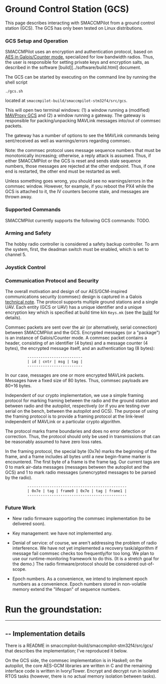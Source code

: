 # Ground Control Station (GCS)

This page describes interacting with SMACCMPilot from a ground control station
(GCS).  The GCS has only been tested on Linux distributions.

### GCS Setup and Operation

SMACCMPilot uses an encryption and authentication protocol, based on
[AES in Galois/Counter mode.][aesgcm-wiki] specialized for low bandwidth radios.
Thus, the user is responsible for setting private keys and encryption salts, as
described in the software [build][../software/build.html] document.

The GCS can be started by executing on the command line by running the shell
script

```
./gcs.sh
```

located at `smaccmpilot-build/smaccmpilot-stm32f4/src/gcs`.

This will open two terminal windows: (1) a window running a (modified)
[MAVProxy GCS](http://qgroundcontrol.org/mavlink/mavproxy_startpage) and (2) a
window running a gateway.  The gateway is responsible for packing/unpacking
MAVLink messages into/out of commsec packets.

The gateway has a number of options to see the MAVLink commands being
sent/received as well as warnings/errors regarding commsec. 

Note: the commsec protocol uses message sequence numbers that must be
monotonically increasing; otherwise, a reply attack is assumed.  Thus, if either
SMACCMPilot or the GCS is reset and sends stale sequence numbers, those messages
are rejected at the other endpoint.  Thus, if one end is restarted, the other
end must be restarted as well.

Unless something goes wrong, you should see no warnings/errors in the commsec
window.  However, for example, if you reboot the PX4 while the GCS is attached
to it, the IV counters become stale, and messages are thrown away.



[aesgcm-wiki]: [http://en.wikipedia.org/wiki/Galois/Counter_Mode]
[build]: [../software/build.html]

### Supported Commands

SMACCMPilot currently supports the following GCS commands: TODO.


### Arming and Safety

The hobby radio controller is considered a safety backup controller.  To arm the
system, first, the deadman switch must be enabled, which is set to channel 5.




### Joystick Control


### Communication Protocol and Security

The overall motivation and design of our AES/GCM-inspired communications
security (commsec) design is captured in a Galois [technical note][aes-gcm].
The protocol supports multiple ground stations and a single UAV.  Each entity
(GCS or UAV) has a unique identifier and a unique encryption key which is
specified at build time kin `Keys.mk` (see the [build](../software/build.html)
for details).

Commsec packets are sent over the air (or alternatively, serial connection)
between SMACCMPilot and the GCS.  Encrypted messages (or a "package") is an
instance of Galois/Counter mode.  A commsec packet contains a header, consisting
of an identifier (4 bytes) and a message counter (4 bytes), the encrypted
message itself, and an authentication tag (8 bytes):

              -------------------------
              | id | cntr | msg | tag |
              -------------------------

In our case, messages are one or more encrypted MAVLink packets.  Messages have
a fixed size of 80 bytes.  Thus, commsec payloads are 80+16 bytes.

Independent of our crypto implementation, we use a simple framing protocol for
marking framing between the radio and the ground station and between radio and
the autopilot, respectively (or if you are testing over serial on the bench,
between the autopilot and GCS).  The purpose of using the framing protocol is to
provide a framing protocol at the link-level independent of MAVLink or a
particular crypto algorithm.

The protocol marks frame boundaries and does no error detection or correction.
Thus, the protocol should only be used in transmissions that can be reasonably
assumed to have zero loss rates.

In the framing protocol, the special byte (0x7e) marks the beginning of the
frame, and a frame includes all bytes until a new begin-frame marker is
encountered.  The first byte of a frame is the frame tag.  Our current tags are
0 to mark air-data messages (messages between the autopilot and the GCS) and 1
to mark radio messages (unencrypted messages to be parsed by the radio).

              ---------------------------------------------
              | 0x7e | tag | frame0 | 0x7e | tag | frame1 |
              ---------------------------------------------

[aes-gcm]: ../artifacts/Galois-commsec.pdf


### Future Work

* New radio firmware supporting the commsec implementation (to be delivered
  soon).

* Key management: we have not implemented any.

* Denial of service: of course, we aren't addressing the problem of radio
  interference.  We have not yet implemented a recovery task/algorithm if
  message fail commsec checks too frequently/for too long.  We plan to use our
  runtime-monitoring framework to do this.  (It is a stretch goal for the demo.)
  The radio firmware/protocol should be considered out-of-scope.

* Epoch numbers.  As a convenience, we intend to implement epoch numbers as a
  convenience.  Epoch numbers stored in non-volatile memory extend the
  "lifespan" of sequence numbers.


# Run the groundstation:
-------------------------
-- Implementation details
-------------------------

There is a README in smaccmpilot-build/smaccmpilot-stm32f4/src/gcs/ that
describes the implementation; I've reproduced it below.

On the GCS side, the commsec implementation is in Haskell; on the autopilot, the
core AES-GCM libraries are written in C and the remaining interface code is
written in Ivory/Tower.  Encrypt and decrypt run in isolated RTOS tasks
(however, there is no actual memory isolation between tasks).

            
                   
